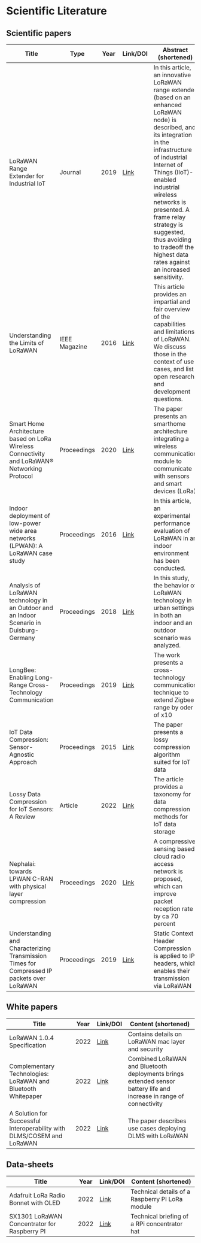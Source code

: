 # Scientific Literature

## Scientific papers

| Title  | Type  | Year  | Link/DOI  | Abstract (shortened) |
|---|---|---|---|---|
| LoRaWAN Range Extender for Industrial IoT  | Journal  | 2019  | [Link](https://doi.org/10.1109/TII.2019.2958620) | In this article, an innovative LoRaWAN range extender (based on an enhanced LoRaWAN node) is described, and its integration in the infrastructure of industrial Internet of Things (IIoT)-enabled industrial wireless networks is presented. A frame relay strategy is suggested, thus avoiding to tradeoff the highest data rates against an increased sensitivity.  |
| Understanding the Limits of LoRaWAN  | IEEE Magazine  | 2016  | [Link](https://ieeexplore.ieee.org/document/8030482)  | This article provides an impartial and fair overview of the capabilities and limitations of LoRaWAN. We discuss those in the context of use cases, and list open research and development questions.  |
| Smart Home Architecture based on LoRa Wireless Connectivity and LoRaWAN® Networking Protocol   | Proceedings | 2020   | [Link](https://ieeexplore.ieee.org/abstract/document/9151815)  | The paper presents an smarthome architecture integrating a wireless communication module to communicate with sensors and smart devices (LoRa)  |
| Indoor deployment of low-power wide area networks (LPWAN): A LoRaWAN case study | Proceedings | 2016 | [Link](https://ieeexplore.ieee.org/abstract/document/7763213) | In this article, an experimental performance evaluation of LoRaWAN in an indoor environment has been conducted. |
| Analysis of LoRaWAN technology in an Outdoor and an Indoor Scenario in Duisburg-Germany | Proceedings | 2018 | [Link](https://ieeexplore.ieee.org/abstract/document/8463224) | In this study, the behavior of LoRaWAN technology in urban settings in both an indoor and an outdoor scenario was analyzed.|
| LongBee: Enabling Long-Range Cross-Technology Communication | Proceedings | 2019 | [Link](https://ieeexplore.ieee.org/abstract/document/8485938) | The work presents a cross-technology communication technique to extend Zigbee range by oder of x10 |
| IoT Data Compression: Sensor-Agnostic Approach | Proceedings | 2015 | [Link](https://ieeexplore.ieee.org/abstract/document/7149287) | The paper presents a lossy compression algorithm suited for IoT data |
| Lossy Data Compression for IoT Sensors: A Review | Article | 2022 | [Link](https://www.sciencedirect.com/science/article/pii/S2542660522000208) | The article provides a taxonomy for data compression methods for IoT data storage |
| Nephalai: towards LPWAN C-RAN with physical layer compression | Proceedings | 2020 | [Link](https://dl.acm.org/doi/abs/10.1145/3372224.3419193) | A compressive sensing based cloud radio access network is proposed, which can improve packet reception rate by ca 70 percent |
| Understanding and Characterizing Transmission Times for Compressed IP packets over LoRaWAN | Proceedings | 2019 | [Link](https://ieeexplore.ieee.org/abstract/document/8938005) | Static Context Header Compression is applied to IP headers, which enables their transmission via LoRaWAN|

## White papers

| Title  | Year  | Link/DOI  | Content (shortened) |
|---|---|---|---|
| LoRaWAN 1.0.4 Specification  | 2022  | [Link](https://lora-alliance.org/resource_hub/lorawan-104-specification-package/)  | Contains details on LoRaWAN mac layer and security  |
| Complementary Technologies: LoRaWAN and Bluetooth Whitepaper  | 2022  | [Link](https://resources.lora-alliance.org/whitepapers/complementary-technologies-lorawan-and-bluetooth-whitepaper)   | Combined LoRaWAN and Bluetooth deployments brings extended sensor battery life and increase in range of connectivity  |
| A Solution for Successful Interoperability with DLMS/COSEM and LoRaWAN | 2022 | [Link](https://resources.lora-alliance.org/whitepapers/a-solution-for-successful-interoperability-with-dlms-cosem-and-lorawan) | The paper describes use cases deploying DLMS with LoRaWAN |

## Data-sheets

| Title  | Year  | Link/DOI  | Content (shortened) |
|---|---|---|---|
| Adafruit LoRa Radio Bonnet with OLED  | 2022   | [Link](https://www.adafruit.com/product/4074#technical-details)  | Technical details of a Raspberry PI LoRa module  |
| SX1301 LoRaWAN Concentrator for Raspberry PI  | 2022  | [Link](https://www.dragino.com/downloads/downloads/LoRa_Gateway/PG1301/Datasheet_PG1301.pdf)  | Technical briefing of a RPi concentrator hat  |
